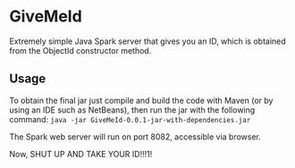 # GiveMeId
Extremely simple Java Spark server that gives you an ID, which is obtained from the ObjectId constructor method.

## Usage
To obtain the final jar just compile and build the code with Maven (or by using an IDE such as NetBeans), then run the jar with the following command:
`java -jar GiveMeId-0.0.1-jar-with-dependencies.jar`

The Spark web server will run on port 8082, accessible via browser.

Now, SHUT UP AND TAKE YOUR ID!!!1!
